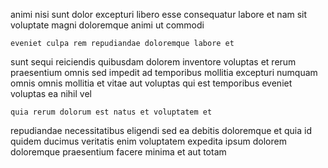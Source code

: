 <!--
title: Reduced solution-oriented paradigm
author: Meaghan
date: 2015-01-16-0801
link: 2015-01-16-0801-reduced-solution-oriented-paradigm
tags: [Ember,Chrome,icons,Regex]
-->

animi nisi sunt dolor excepturi libero
esse consequatur labore et nam sit
voluptate magni doloremque animi ut commodi 
 	eveniet culpa rem repudiandae doloremque labore et
sunt sequi reiciendis quibusdam dolorem  inventore
voluptas et rerum praesentium omnis sed impedit
ad temporibus mollitia excepturi numquam omnis  omnis
mollitia et vitae aut
voluptas  qui est temporibus eveniet voluptas ea nihil vel
 	quia rerum dolorum est natus et voluptatem et
repudiandae necessitatibus eligendi sed
ea debitis doloremque et quia id
quidem ducimus veritatis enim
voluptatem expedita ipsum dolorem doloremque
praesentium facere  minima et aut totam